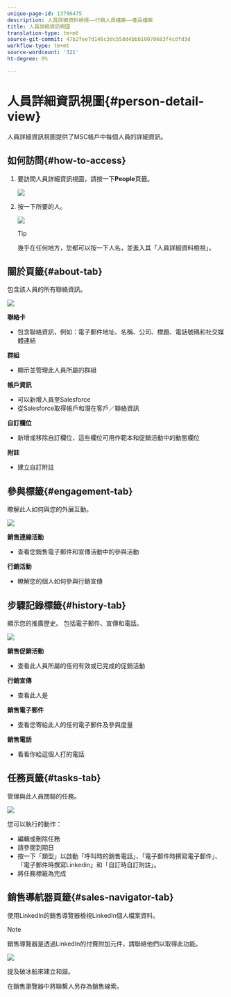 ```yaml
---
unique-page-id: 13796475
description: 人員詳細資料檢視——行銷人員檔案——產品檔案
title: 人員詳細資訊視圖
translation-type: tm+mt
source-git-commit: 47b2fee7d146c3dc558d4bbb10070683f4cdfd3d
workflow-type: tm+mt
source-wordcount: '321'
ht-degree: 0%

---
```



# 人員詳細資訊視圖{#person-detail-view}

人員詳細資訊視圖提供了MSC帳戶中每個人員的詳細資訊。

## 如何訪問{#how-to-access}

1. 要訪問人員詳細資訊視圖，請按一下&#x200B;**People**&#x200B;頁籤。

   ![](assets/people-tab.png)

1. 按一下所要的人。

   ![](assets/select-contact.png)

   >[!TIP]
   >
   >幾乎在任何地方，您都可以按一下人名，並進入其「人員詳細資料檢視」。

## 關於頁籤{#about-tab}

包含該人員的所有聯絡資訊。

![](assets/about.jpg)

**聯絡卡**

* 包含聯絡資訊，例如：電子郵件地址、名稱、公司、標題、電話號碼和社交媒體連結

**群組**

* 顯示並管理此人員所屬的群組

**帳戶資訊**

* 可以新增人員至Salesforce
* 從Salesforce取得帳戶和潛在客戶／聯絡資訊

**自訂欄位**

* 新增或移除自訂欄位，這些欄位可用作範本和促銷活動中的動態欄位

**附註**

* 建立自訂附註

## 參與標籤{#engagement-tab}

瞭解此人如何與您的外展互動。

![](assets/engagement.jpg)

**銷售連線活動**

* 查看您銷售電子郵件和宣傳活動中的參與活動

**行銷活動**

* 瞭解您的個人如何參與行銷宣傳

## 步驟記錄標籤{#history-tab}

顯示您的推廣歷史。 包括電子郵件、宣傳和電話。

![](assets/history.jpg)

**銷售促銷活動**

* 查看此人員所屬的任何有效或已完成的促銷活動

**行銷宣傳**

* 查看此人是

**銷售電子郵件**

* 查看您寄給此人的任何電子郵件及參與度量

**銷售電話**

* 看看你給這個人打的電話

## 任務頁籤{#tasks-tab}

管理與此人員關聯的任務。

![](assets/tasks.jpg)

您可以執行的動作：

* 編輯或刪除任務
* 請參閱到期日
* 按一下「類型」以啟動「呼叫時的銷售電話」、「電子郵件時撰寫電子郵件」、「電子郵件時撰寫Linkedin」和「自訂時自訂附註」。
* 將任務標籤為完成

## 銷售導航器頁籤{#sales-navigator-tab}

使用LinkedIn的銷售導覽器檢視LinkedIn個人檔案資料。

>[!NOTE]
>
>銷售導覽器是透過LinkedIn的付費附加元件，請聯絡他們以取得此功能。

![](assets/linkedin.jpg)

提及破冰船來建立和諧。

在銷售瀏覽器中將聯繫人另存為銷售線索。
